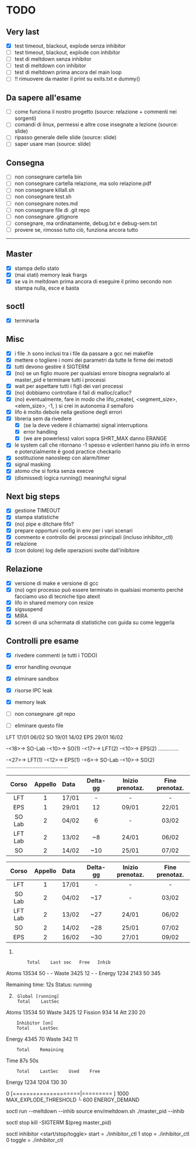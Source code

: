 # TODO

## Very last
- [x] test timeout, blackout, explode senza inhibitor
- [ ] test timeout, blackout, explode con inhibitor
- [ ] test di meltdown senza inhibitor
- [ ] test di meltdown con inhibitor
- [ ] test di meltdown prima ancora del main loop
- [ ] !! rimuovere da master il print su exits.txt e dummy()

## Da sapere all'esame
- [ ] come funziona il nostro progetto (source: relazione + commenti nei sorgenti)
- [ ] comandi di linux, permessi e altre cose insegnate a lezione (source: slide)
- [ ] ripasso generale delle slide (source: slide)
- [ ] saper usare man (source: slide)

## Consegna
- [ ] non consegnare cartella bin
- [ ] non consegnare cartella relazione, ma solo relazione.pdf
- [ ] non consegnare killall.sh
- [ ] non consegnare test.sh
- [ ] non consegnare notes.md
- [ ] non consegnare file di .git repo
- [ ] non consegnare .gitignore
- [ ] consegnare, ma ordinatamente, debug.txt e debug-sem.txt
- [ ] provere se, rimosso tutto ciò, funziona ancora tutto

---

## Master
- [x] stampa dello stato
- [x] (mai stati) memory leak frargs
- [x] se va in meltdown prima ancora di eseguire il primo secondo non stampa nulla, esce e basta

## soctl
- [x] terminarla

## Misc
- [x] i file .h sono inclusi tra i file da passare a gcc nei makefile
- [x] mettere o togliere i nomi dei parametri da tutte le firme dei metodi
- [x] tutti devono gestire il SIGTERM
- [x] (no) se un figlio muore per qualsiasi errore bisogna segnalarlo al master_pid e terminare tutti i processi
- [x] wait per aspettare tutti i figli dei vari processi
- [x] (no) dobbiamo controllare il fail di malloc/calloc?
- [x] (no) eventualmente, fare in modo che lifo_create(<lifo>, <segment_size>, <elem_size>, -1, <ignored>) si crei in autonomia il semaforo
- [x] lifo è molto debole nella gestione degli errori
- [x] libreria sem da rivedere
  - [x] (se la deve vedere il chiamante) signal interruptions
  - [x] error handling
  - [x] (we are powerless) valori sopra SHRT_MAX danno ERANGE
- [x] le system call che ritornano -1 spesso e volentieri hanno piu info in errno e potenzialmente è good practice checkarlo
- [x] sostituzione nanosleep con alarm/timer
- [x] signal masking
- [x] atomo che si forka senza execve
- [x] (dismissed) logica running() meaningful signal

## Next big steps
- [x] gestione TIMEOUT
- [x] stampa statistiche
- [x] (no) pipe e ditchare fifo?
- [x] prepare opportuni config in env per i vari scenari
- [x] commento e controllo dei processi principali (incluso inhibitor_ctl)
- [x] relazione
- [x] (con dolore) log delle operazioni svolte dall'inibitore

## Relazione
- [x] versione di make e versione di gcc
- [x] (no) ogni processo può essere terminato in qualsiasi momento perché facciamo uso di tecniche tipo atexit
- [x] lifo in shared memory con resize
- [x] sigsuspend
- [x] MIRA
- [x] screen di una schermata di statistiche con guida su come leggerla

## Controlli pre esame
- [x] rivedere commenti (e tutti i TODO)
- [x] error handling ovunque
- [x] eliminare sandbox
- [x] risorse IPC leak
- [x] memory leak
- [ ] non consegnare .git repo
- [ ] eliminare questo file




LFT     17/01   06/02
SO      19/01   14/02
EPS     29/01   16/02

-<18>-> SO-Lab -<10>-> SO(1) -<17>-> LFT(2) -<10>-> EPS(2)
                                            ..............

-<27>-> LFT(1) -<12>-> EPS(1) -<6>-> SO-Lab -<10>-> SO(2)
               .......................................... 


|  Corso  | Appello | Data  | Delta-gg | Inizio prenotaz. | Fine prenotaz. |
|:-------:|:-------:|:------|:--------:|:----------------:|:--------------:|
|   LFT   |    1    | 17/01 |    -     |        -         |       -        |
|   EPS   |    1    | 29/01 |    12    |      09/01       |     22/01      |
| SO Lab  |    2    | 04/02 |    6     |        -         |     03/02      |
| LFT Lab |    2    | 13/02 |    ~8    |      24/01       |     06/02      |
|   SO    |    2    | 14/02 |   ~10    |      25/01       |     07/02      |



|  Corso  | Appello | Data  | Delta-gg | Inizio prenotaz. | Fine prenotaz. |
|:-------:|:-------:|:------|:--------:|:----------------:|:--------------:|
|   LFT   |    1    | 17/01 |    -     |        -         |       -        |
| SO Lab  |    2    | 04/02 |   ~17    |        -         |     03/02      |
| LFT Lab |    2    | 13/02 |   ~27    |      24/01       |     06/02      |
|   SO    |    2    | 14/02 |   ~28    |      25/01       |     07/02      |
|   EPS   |    2    | 16/02 |   ~30    |      27/01       |     09/02      |







1)

            Total    Last sec   Free   Inhib
Atoms       13534    50         -      -
Waste       3425     12         -      -
Energy      1234     2143       50     345

Remaining time: 12s
Status: running






2)
        Global [running]
        Total    LastSec
Atoms   13534    50
Waste   3425     12
Fission 934      14
Att     230      20

        Inhibitor [on]
        Total    LastSec
Energy  4345     70
Waste   342      11

        Total    Remaining
Time    87s      50s

        Total    LastSec    Used    Free
Energy  1234     1204       130     30








0 [====================|=========       ] 1000  MAX_EXPLODE_THRESHOLD
└ 600                       ENERGY_DEMAND







soctl run --meltdown --inhib
    source env/meltdown.sh
    ./master_pid --inhib

soctl stop
    kill -SIGTERM $(preg master_pid)

soctl inhibitor <start/stop/toggle>
    start  = ./inhibitor_ctl 1
    stop   = ./inhibitor_ctl 0
    toggle = ./inhibitor_ctl
